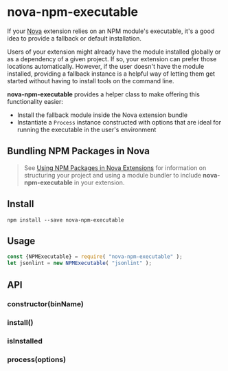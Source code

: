 # nova-npm-executable

If your [Nova][nova] extension relies on an NPM module's executable, it's a good idea to provide a fallback or default installation.

Users of your extension might already have the module installed globally or as a dependency of a given project. If so, your extension can prefer those locations automatically. However, if the user doesn't have the module installed, providing a fallback instance is a helpful way of letting them get started without having to install tools on the command line.

**nova-npm-executable** provides a helper class to make offering this functionality easier:

- Install the fallback module inside the Nova extension bundle
- Instantiate a `Process` instance constructed with options that are ideal for running the executable in the user's environment

## Bundling NPM Packages in Nova

> See [Using NPM Packages in Nova Extensions](https://www.notion.so/panic/Using-NPM-Packages-in-Nova-Extensions-325de853aba647839f1dc7a8d77bbac4) for information on structuring your project and using a module bundler to include **nova-npm-executable** in your extension.

## Install

```
npm install --save nova-npm-executable
```

## Usage

```javascript
const {NPMExecutable} = require( "nova-npm-executable" );
let jsonlint = new NPMExecutable( "jsonlint" );
```

## API

### constructor(binName)


### install()


### isInstalled


### process(options)



[api]: ./docs/README.md
[jsonlint]: https://www.npmjs.com/package/jsonlint
[nova]: https://panic.com/nova
